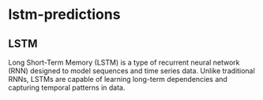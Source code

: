 # lstm-predictions

## LSTM

Long Short-Term Memory (LSTM) is a type of recurrent neural network (RNN) designed to model sequences and time series data. Unlike traditional RNNs, LSTMs are capable of learning long-term dependencies and capturing temporal patterns in data.
